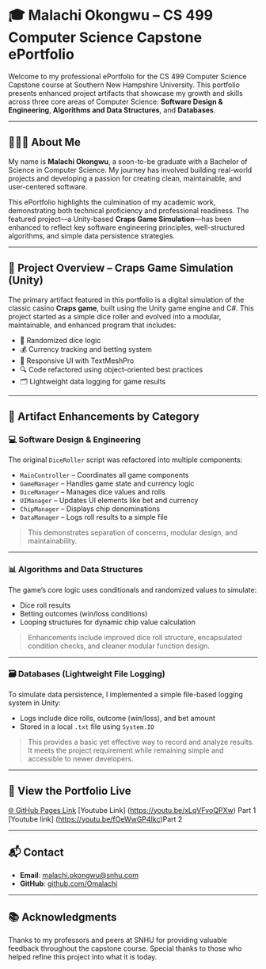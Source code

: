# 🎓 Malachi Okongwu – CS 499 Computer Science Capstone ePortfolio

Welcome to my professional ePortfolio for the CS 499 Computer Science Capstone course at Southern New Hampshire University. This portfolio presents enhanced project artifacts that showcase my growth and skills across three core areas of Computer Science: **Software Design & Engineering**, **Algorithms and Data Structures**, and **Databases**.

---

## 👨🏾‍💻 About Me

My name is **Malachi Okongwu**, a soon-to-be graduate with a Bachelor of Science in Computer Science. My journey has involved building real-world projects and developing a passion for creating clean, maintainable, and user-centered software.

This ePortfolio highlights the culmination of my academic work, demonstrating both technical proficiency and professional readiness. The featured project—a Unity-based **Craps Game Simulation**—has been enhanced to reflect key software engineering principles, well-structured algorithms, and simple data persistence strategies.

---

## 🧩 Project Overview – Craps Game Simulation (Unity)

The primary artifact featured in this portfolio is a digital simulation of the classic casino **Craps game**, built using the Unity game engine and C#. This project started as a simple dice roller and evolved into a modular, maintainable, and enhanced program that includes:

- 🎲 Randomized dice logic
- 💰 Currency tracking and betting system
- 🎨 Responsive UI with TextMeshPro
- 🔍 Code refactored using object-oriented best practices
- 🗂️ Lightweight data logging for game results

---

## 📁 Artifact Enhancements by Category

### 💻 Software Design & Engineering

The original `DiceRoller` script was refactored into multiple components:

- `MainController` – Coordinates all game components
- `GameManager` – Handles game state and currency logic
- `DiceManager` – Manages dice values and rolls
- `UIManager` – Updates UI elements like bet and currency
- `ChipManager` – Displays chip denominations
- `DataManager` – Logs roll results to a simple file

> This demonstrates separation of concerns, modular design, and maintainability.

---

### 📊 Algorithms and Data Structures

The game’s core logic uses conditionals and randomized values to simulate:

- Dice roll results
- Betting outcomes (win/loss conditions)
- Looping structures for dynamic chip value calculation

> Enhancements include improved dice roll structure, encapsulated condition checks, and cleaner modular function design.

---

### 🗃️ Databases (Lightweight File Logging)

To simulate data persistence, I implemented a simple file-based logging system in Unity:

- Logs include dice rolls, outcome (win/loss), and bet amount
- Stored in a local `.txt` file using `System.IO`

> This provides a basic yet effective way to record and analyze results. It meets the project requirement while remaining simple and accessible to newer developers.

---

## 🔗 View the Portfolio Live

[🌐 GitHub Pages Link](https://github.com/Omalachi/CS499)
[Youtube Link] (https://youtu.be/xLqVFvoQPXw) Part 1
[Youtube link] (https://youtu.be/fOeWwGP4Ikc)Part 2

---

## 📬 Contact

- **Email**: malachi.okongwu@snhu.com
- **GitHub**: [github.com/Omalachi](https://github.com/Omalachi)

---

## 📚 Acknowledgments

Thanks to my professors and peers at SNHU for providing valuable feedback throughout the capstone course. Special thanks to those who helped refine this project into what it is today.

